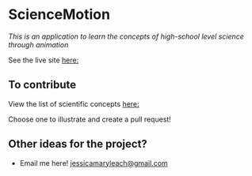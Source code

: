 

# ScienceMotion

*This is an application to learn the concepts of high-school level science through animation*

See the live site [here:](https://jessicaml.github.io/ScienceMotion-Static)


## To contribute

View the list of scientific concepts [here:](https://docs.google.com/spreadsheets/d/1s-CqehOYRcrJmvR3d7WqAs7j7dDJLHuJlcRCXMLvwok/edit#gid=0)

Choose one to illustrate and create a pull request!

## Other ideas for the project?

- Email me here! jessicamaryleach@gmail.com
